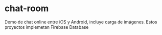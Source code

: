 # chat-room
Demo de chat online entre iOS y Android, incluye carga de imágenes.
Estos proyectos implemetan Firebase Database
